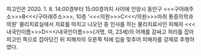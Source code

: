 피고인은 2020. 1. 8. 14:00경부터 15:00경까지 사이에 안양시 동안구 <<<구아래주소>>>B<<</구아래주소>>>, 10층 '<<<의원>>>C<<</의원>>>마취 통증의학과 의원' 물리치료실에서 치료를 마치고 나오던 중 인사를 하는 물리치료사인 피해자 <<<내국인이름>>>D<<</내국인이름>>>(가명, 여, 23세)의 어깨를 감싸고 허리를 잡아 피고인 쪽으로 잡아당긴 뒤 피해자의 오른쪽 턱에 입을 맞추어 피해자를 강제로 추행하였다.